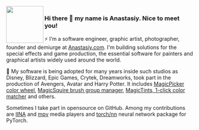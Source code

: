 <img align="left" width="100" src="https://user-images.githubusercontent.com/1848380/111722798-c9723180-881f-11eb-9c51-4f4f9bdcf2e2.png">

### Hi there 👋 my name is Anastasiy. Nice to meet you!

⚡ I’m a software engineer, graphic artist, photographer, founder and demiurge at [Anastasiy.com](https://anastasiy.com). I'm building solutions for the special effects and game production, the essential software for painters and graphical artists widely used around the world.

🔭 My software is being adopted for many years inside such studios as Disney, Blizzard, Epic Games, Crytek, Dreamworks, took part in the production of Avengers, Avatar and Harry Potter. It includes [MagicPicker color wheel](https://anastasiy.com/colorwheel), [MagicSquire brush group manager](https://anastasiy.com/magicsquire), [MagicTints, 1-click color matcher](https://anastasiy.com/magictints) and others.

Sometimes I take part in opensource on GitHub. Among my contributions are [IINA](https://github.com/anastasiuspernat/iina) and [mpv](https://github.com/mpv-player/mpv) media players and [torch/nn](https://github.com/torch/nn) neural network package for PyTorch. 

